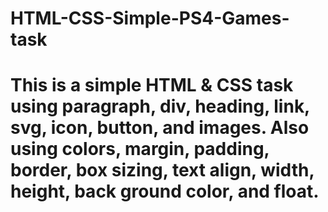 # HTML-CSS-Simple-PS4-Games-task

# This is a simple HTML & CSS task using paragraph, div, heading, link, svg, icon, button, and images. Also using colors, margin, padding, border, box sizing, text align, width, height, back ground color, and float. 
